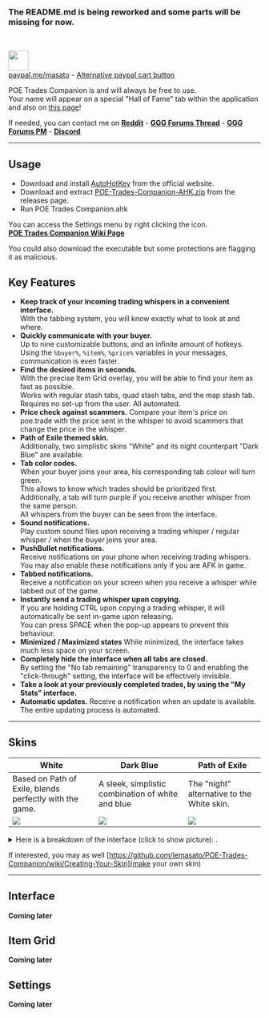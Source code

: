 ### The README.md is being reworked and some parts will be missing for now.
&nbsp;  

<a href="https://www.paypal.me/masato/"><img src="https://github.com/lemasato/POE-Trades-Companion/raw/master/others/Banners/Donate using PayPal.png" height=40></a> <!-- Paypal Banner -->  
[paypal.me/masato](https://www.paypal.me/masato) - [Alternative paypal cart button](https://www.paypal.com/cgi-bin/webscr?cmd=_s-xclick&hosted_button_id=BSWU76BLQBMCU)
    
POE Trades Companion is and will always be free to use.  
Your name will appear on a special "Hall of Fame" tab within the application and also on [this page](https://github.com/lemasato/POE-Trades-Companion/wiki/Support)!  

If needed, you can contact me on **[Reddit](https://www.reddit.com/user/lemasato)** - **[GGG Forums Thread](https://www.pathofexile.com/forum/view-thread/1755148)**  - **[GGG Forums PM](https://www.pathofexile.com/account/view-profile/z0rhawk)** - **[Discord](https://discord.gg/UMxqtfC)**  

***

## Usage
- Download and install [AutoHotKey](https://autohotkey.com/download/) from the official website.  
- Download and extract [POE-Trades-Companion-AHK.zip](https://github.com/lemasato/POE-Trades-Companion/releases) from the releases page.  
- Run POE Trades Companion.ahk  

You can access the Settings menu by right clicking the icon.  
**[POE Trades Companion Wiki Page](https://github.com/lemasato/POE-Trades-Companion/wiki)**  

You could also download the executable but some protections are flagging it as malicious.  

## Key Features  
- **Keep track of your incoming trading whispers in a convenient interface.**  
With the tabbing system, you will know exactly what to look at and where.  
- **Quickly communicate with your buyer.**  
Up to nine customizable buttons, and an infinite amount of hotkeys.  
Using the `%buyer%`, `%item%`, `%price%` variables in your messages, communication is even faster.  
- **Find the desired items in seconds.**  
With the precise Item Grid overlay, you will be able to find your item as fast as possible.  
Works with regular stash tabs, quad stash tabs, and the map stash tab.  
Requires no set-up from the user. All automated.  
- **Price check against scammers.**
Compare your item's price on poe.trade with the price sent in the whisper to avoid scammers that change the price in the whisper.  
- **Path of Exile themed skin.**  
Additionally, two simplistic skins "White" and its night counterpart "Dark Blue" are available.  
- **Tab color codes.**  
When your buyer joins your area, his corresponding tab colour will turn green.  
This allows to know which trades should be prioritized first.  
Additionally, a tab will turn purple if you receive another whisper from the same person.  
All whispers from the buyer can be seen from the interface.  
- **Sound notifications.**  
Play custom sound files upon receiving a trading whisper / regular whisper / when the buyer joins your area.
- **PushBullet notifications.**  
Receive notifications on your phone when receiving trading whispers.  
You may also enable these notifications only if you are AFK in game.  
- **Tabbed notifications.**  
Receive a notification on your screen when you receive a whisper while tabbed out of the game.  
- **Instantly send a trading whisper upon copying.**  
If you are holding CTRL upon copying a trading whisper, it will automatically be sent in-game upon releasing.  
You can press SPACE when the pop-up appears to prevent this behaviour.  
- **Minimized / Maximized states**
While minimized, the interface takes much less space on your screen.
- **Completely hide the interface when all tabs are closed.**  
By setting the "No tab remaining" transparency to 0 and enabling the "click-through" setting, the interface will be effectively invisible.  
- **Take a look at your previously completed trades, by using the "My Stats" interface.**  
- **Automatic updates.**
Receive a notification when an update is available.  
The entire updating process is automated.  

***

## Skins

|White|Dark Blue|Path of Exile|  
|---|---|---|  
|Based on Path of Exile, blends perfectly with the game.|A sleek, simplistic combination of white and blue|The "night" alternative to the White skin.|
|![](https://github.com/lemasato/POE-Trades-Companion/raw/master/resources/skins/Path%20of%20Exile/Preview.png)|![](https://github.com/lemasato/POE-Trades-Companion/raw/master/resources/skins/White/Preview.png)|![](https://github.com/lemasato/POE-Trades-Companion/raw/master/resources/skins/Dark%20Blue/Preview.png)
<details>
  <summary>Here is a breakdown of the interface (click to show picture):
.</summary>
 <img src="https://github.com/lemasato/POE-Trades-Companion/raw/dev/Resources/Others/Help/Trades GUI.png">
</details>

If interested, you may as well [https://github.com/lemasato/POE-Trades-Companion/wiki/Creating-Your-Skin](make your own skin)

***

## Interface

**Coming later**
<!--
interface screenshot with numbers pointing features 
-->  


## Item Grid

**Coming later**
<!--
screenshot with item grid, reg tab and map tab
-->  

## Settings 

**Coming later**
<!--
screenshot with all settings tab, prob hide with

### General Settings tab    
    
<details>
  <summary>This tab contains settings related to the way the tool works.
<br>Click to show a picture showcasing the settings.</summary>
 <img src="https://github.com/lemasato/POE-Trades-Companion/raw/dev/Resources/Others/Help/Settings Tab.png">
</details>    

### Customization > Appearance tab    
    
<details>
  <summary>Change the general appearance of the interface.
<br>Click to show a picture showcasing the features.</summary>
 <img src="https://github.com/lemasato/POE-Trades-Companion/raw/dev/Resources/Others/Help/Settings Appearance Tab.png">
</details>     
<b><a href="https://github.com/lemasato/POE-Trades-Companion/wiki/Creating-Your-Skin">Or if you really feel like it, you could make your own skin!</a></b>
    
### Customization > Custom Buttons tab    
    
<details>
  <summary>Customize how your button work!
<br>Click to show a picture showcasing the features.</summary>
 <img src="https://github.com/lemasato/POE-Trades-Companion/raw/dev/Resources/Others/Help/Settings Custom Buttons Tab.png">
</details>    
    
### Customization > Smaller Buttons tab    

<details>
  <summary>Re-arrange the smaller buttons, or disable them completly.
<br>Click to show a picture showcasing the features.</summary>
 <img src="https://github.com/lemasato/POE-Trades-Companion/raw/dev/Resources/Others/Help/Settings Smaller Buttons Tab.png">
</details>    
    
### Hotkeys > Basic tab    
    
<details>
  <summary>Use hotkeys for commands such as /hideout and more.
<br>Click to show a picture showcasing the features.</summary>
 <img src="https://github.com/lemasato/POE-Trades-Companion/raw/dev/Resources/Others/Help/Settings Hotkeys Basic Tab.png">
</details>    
    
### Hotkeys > Advanced tab    
    
<details>
  <summary>More advanced hotkeys, can be used to send multiple commands or messages.
<br>Click to show a picture showcasing the features.</summary>
 <img src="https://github.com/lemasato/POE-Trades-Companion/raw/dev/Resources/Others/Help/Settings Hotkeys Advanced Tab.png">
</details>    
    
### Hotkeys > Special tab    
    
<details>
  <summary>Special hotkeys to control the interface.
<br>Click to show a picture showcasing the features.</summary>
 <img src="https://github.com/lemasato/POE-Trades-Companion/raw/dev/Resources/Others/Help/Settings Hotkeys Special Tab.png">
</details>        

-->
